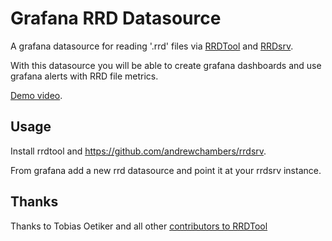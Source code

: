 # Grafana RRD Datasource

A grafana datasource for reading '.rrd' files via [RRDTool](https://oss.oetiker.ch/rrdtool/) and 
[RRDsrv](https://github.com/andrewchambers/rrdsrv).

With this datasource you will be able to create grafana dashboards and use grafana alerts with RRD file metrics.

[Demo video](https://www.youtube.com/watch?v=BuoPcyJik38).

## Usage

Install rrdtool and https://github.com/andrewchambers/rrdsrv.

From grafana add a new rrd datasource and point it at your rrdsrv instance.

## Thanks

Thanks to Tobias Oetiker and all other [contributors to RRDTool](https://oss.oetiker.ch/rrdtool/cast.en.html)